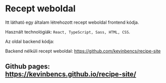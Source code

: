 # Recept weboldal

Itt látható egy általam létrehozott recept weboldal frontend kódja.

Használt technológiák: `React, TypeScript, Sass, HTML, CSS`.

Az oldal backend kódja: 

Backend nélküli recept weboldal: https://github.com/kevinbencs/recipe-site
## Github pages: https://kevinbencs.github.io/recipe-site/
